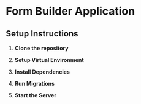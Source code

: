 # Form Builder Application

## Setup Instructions

1. **Clone the repository**

2. **Setup Virtual Environment**

3. **Install Dependencies**


4. **Run Migrations**

5. **Start the Server**